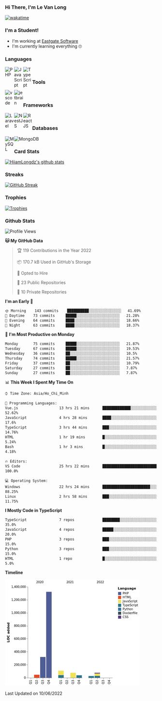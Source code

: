 ### Hi There, I'm Le Van Long 

[![wakatime](https://wakatime.com/badge/user/6843c55a-2a06-4fcd-8ddd-3f4718f8cf4d.svg)](https://wakatime.com/@6843c55a-2a06-4fcd-8ddd-3f4718f8cf4d)

### I'm a Student!
- I'm working at [Eastgate Software](https://eastgate-software.com/)
- I'm currently learning everything 🙄

### Languages
<img align="left" alt="PHP" src="https://img.icons8.com/dusk/64/000000/php-logo.png" width="30px"/>
<img align="left" alt="JavaScript" src="https://img.icons8.com/dusk/64/000000/javascript.png" width="30px"/>
<img align="left" alt="TypeScript" src="https://img.icons8.com/typescript" width="30px" />
<br />

### Tools
<img align="left" alt="vscode" src="https://img.icons8.com/dusk/64/000000/visual-studio-code-2019.png" width="30px"/>
<img align="left" alt="jetbrain" src="https://camo.githubusercontent.com/8268dcfb76697dd53286590ec9b4385d7a0b89ce/68747470733a2f2f63646e2e6a7364656c6976722e6e65742f6e706d2f73696d706c652d69636f6e734076332f69636f6e732f6a6574627261696e732e737667" width="30px"/>
<br />

### Frameworks
<img align="left" alt="Laravel" src="https://img.icons8.com/ios/50/000000/laravel.png" width="30px"/>
<img align="left" alt="NestJS" src="https://d33wubrfki0l68.cloudfront.net/e937e774cbbe23635999615ad5d7732decad182a/26072/logo-small.ede75a6b.svg" width="30px" />
<img align="left" alt="ReactJS" src="https://img.icons8.com/dusk/64/000000/react.png" width="30px" />
<br />

### Databases
<img align="left" alt="MySQL" src="https://img.icons8.com/ios-filled/50/000000/mysql-logo.png" width="30px"/>
<img align="left" alt="MongoDB" src="https://webimages.mongodb.com/_com_assets/cms/kpo5kblefbjq79065-Horizontal_Default.svg?auto=format%252Ccompress" height="30px" />
<br />

### Card Stats
[![HiiamLongdz's github stats](https://github-readme-stats.vercel.app/api?username=Eliitme&show_icons=true&theme=default)](#CardStats)

### Streaks
[![GitHub Streak](http://github-readme-streak-stats.herokuapp.com?user=Eliitme)](#Streaks)

### Trophies
[![Trophies](https://github-profile-trophy.vercel.app/?username=Eliitme&margin-w=10&theme=discord)](#Trophies)

### Github Stats
<!--START_SECTION:waka-->
![Profile Views](http://img.shields.io/badge/Profile%20Views-0-blue)

**🐱 My GitHub Data** 

> 🏆 119 Contributions in the Year 2022
 > 
> 📦 170.7 kB Used in GitHub's Storage 
 > 
> 💼 Opted to Hire
 > 
> 📜 23 Public Repositories 
 > 
> 🔑 10 Private Repositories  
 > 
**I'm an Early 🐤** 

```text
🌞 Morning    143 commits    ██████████░░░░░░░░░░░░░░░   41.69% 
🌆 Daytime    73 commits     █████░░░░░░░░░░░░░░░░░░░░   21.28% 
🌃 Evening    64 commits     ████░░░░░░░░░░░░░░░░░░░░░   18.66% 
🌙 Night      63 commits     ████░░░░░░░░░░░░░░░░░░░░░   18.37%

```
📅 **I'm Most Productive on Monday** 

```text
Monday       75 commits     █████░░░░░░░░░░░░░░░░░░░░   21.87% 
Tuesday      67 commits     █████░░░░░░░░░░░░░░░░░░░░   19.53% 
Wednesday    36 commits     ██░░░░░░░░░░░░░░░░░░░░░░░   10.5% 
Thursday     74 commits     █████░░░░░░░░░░░░░░░░░░░░   21.57% 
Friday       37 commits     ██░░░░░░░░░░░░░░░░░░░░░░░   10.79% 
Saturday     27 commits     ██░░░░░░░░░░░░░░░░░░░░░░░   7.87% 
Sunday       27 commits     ██░░░░░░░░░░░░░░░░░░░░░░░   7.87%

```


📊 **This Week I Spent My Time On** 

```text
⌚︎ Time Zone: Asia/Ho_Chi_Minh

💬 Programming Languages: 
Vue.js                   13 hrs 21 mins      █████████████░░░░░░░░░░░░   52.62% 
JavaScript               4 hrs 28 mins       ████░░░░░░░░░░░░░░░░░░░░░   17.6% 
TypeScript               3 hrs 44 mins       ███░░░░░░░░░░░░░░░░░░░░░░   14.76% 
HTML                     1 hr 19 mins        █░░░░░░░░░░░░░░░░░░░░░░░░   5.24% 
Bash                     1 hr 3 mins         █░░░░░░░░░░░░░░░░░░░░░░░░   4.18%

🔥 Editors: 
VS Code                  25 hrs 22 mins      █████████████████████████   100.0%

💻 Operating System: 
Windows                  22 hrs 24 mins      ██████████████████████░░░   88.25% 
Linux                    2 hrs 58 mins       ███░░░░░░░░░░░░░░░░░░░░░░   11.75%

```

**I Mostly Code in TypeScript** 

```text
TypeScript               7 repos             ████████░░░░░░░░░░░░░░░░░   35.0% 
JavaScript               4 repos             █████░░░░░░░░░░░░░░░░░░░░   20.0% 
PHP                      3 repos             ███░░░░░░░░░░░░░░░░░░░░░░   15.0% 
Python                   3 repos             ███░░░░░░░░░░░░░░░░░░░░░░   15.0% 
HTML                     1 repo              █░░░░░░░░░░░░░░░░░░░░░░░░   5.0%

```


**Timeline**

![Chart not found](https://raw.githubusercontent.com/Eliitme/Eliitme/master/charts/bar_graph.png) 


 Last Updated on 10/06/2022
<!--END_SECTION:waka-->
